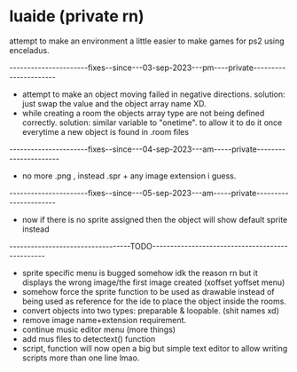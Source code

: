 # luaide (private rn)

attempt to make an environment a little easier to make games for ps2 using enceladus.

----------------------fixes--since---03-sep-2023---pm----private----------------------

* attempt to make an object moving failed in negative directions. solution: just swap the value and the object array name XD.
* while creating a room the objects array type are not being defined correctly. solution: similar variable to "onetime". to allow it to do it once everytime a new object is found in .room files

----------------------fixes--since---04-sep-2023---am-----private----------------------
* no more .png , instead .spr + any image extension i guess.

----------------------fixes--since---05-sep-2023---am-----private----------------------
* now if there is no sprite assigned then the object will show default sprite instead

----------------------------------TODO------------------------------------------------
* sprite specific menu is bugged somehow idk the reason rn but it displays the wrong image/the first image created (xoffset yoffset menu)
* somehow force the sprite function to be used as drawable instead of being used as reference for the ide to place the object inside the rooms.
* convert objects into two types: preparable & loopable. (shit names xd)
* remove image name+extension requirement.
* continue music editor menu (more things)
* add mus files to detectext() function
* script, function will now open a big but simple text editor to allow writing scripts more than one line lmao.
